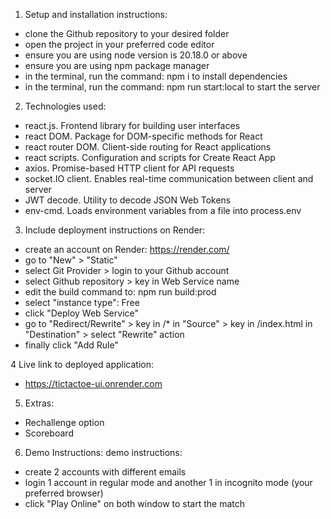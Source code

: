 1. Setup and installation instructions:
- clone the Github repository to your desired folder
- open the project in your preferred code editor
- ensure you are using node version is 20.18.0 or above
- ensure you are using npm package manager
- in the terminal, run the command: npm i to install dependencies
- in the terminal, run the command: npm run start:local to start the server

2. Technologies used:
- react.js. Frontend library for building user interfaces
- react DOM. Package for DOM-specific methods for React
- react router DOM. Client-side routing for React applications
- react scripts. Configuration and scripts for Create React App
- axios. Promise-based HTTP client for API requests
- socket.IO client. Enables real-time communication between client and server
- JWT decode. Utility to decode JSON Web Tokens
- env-cmd. Loads environment variables from a file into process.env

3. Include deployment instructions on Render:
- create an account on Render: https://render.com/
- go to "New" > "Static"
- select Git Provider > login to your Github account 
- select Github repository > key in Web Service name
- edit the build command to: npm run build:prod
- select "instance type": Free
- click "Deploy Web Service"
- go to "Redirect/Rewrite" > key in /* in "Source" > key in /index.html in "Destination" > select "Rewrite" action
- finally click "Add Rule"


4 Live link to deployed application:
- https://tictactoe-ui.onrender.com

5. Extras:
- Rechallenge option
- Scoreboard

6. Demo Instructions: 
demo instructions: 
- create 2 accounts with different emails
- login 1 account in regular mode and another 1 in incognito mode (your preferred browser)
- click "Play Online" on both window to start the match
